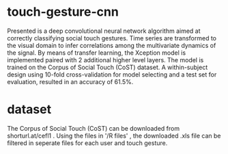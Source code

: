 # touch-gesture-cnn

Presented is a deep convolutional neural network algorithm aimed at correctly classifying social
touch gestures. Time series are transformed to the visual domain to infer correlations among
the multivariate dynamics of the signal. By means of transfer learning, the Xception model is
implemented paired with 2 additional higher level layers. The model is trained on the Corpus of Social Touch (CoST)
dataset. A within-subject design using 10-fold cross-validation for model selecting and a test 
set for evaluation, resulted in an accuracy of 61.5%.


# dataset

The Corpus of Social Touch (CoST) can be downloaded from shorturl.at/cefl1 .
Using the files in '/R files' , the downloaded .xls file can be filtered in seperate files for each user and touch gesture.
